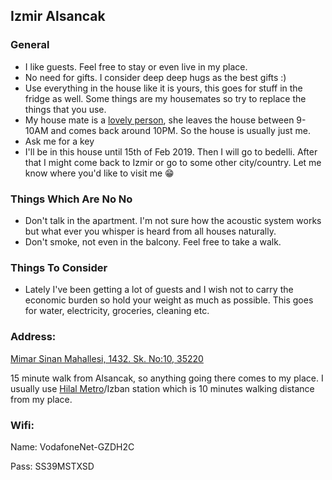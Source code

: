 ## Izmir Alsancak

### General

- I like guests. Feel free to stay or even live in my place.
- No need for gifts. I consider deep deep hugs as the best gifts :)
- Use everything in the house like it is yours, this goes for stuff in the fridge as well. Some things are my housemates so try to replace the things that you use.
- My house mate is a [lovely person](https://www.instagram.com/elhamheydaryan/), she leaves the house between 9-10AM and comes back around 10PM. So the house is usually just me.
- Ask me for a key
- I'll be in this house until 15th of Feb 2019. Then I will go to bedelli. After that I might come back to Izmir or go to some other city/country. Let me know where you'd like to visit me 😁


### Things Which Are No No

- Don't talk in the apartment. I'm not sure how the acoustic system works but what ever you whisper is heard from all houses naturally. 
- Don't smoke, not even in the balcony. Feel free to take a walk. 


### Things To Consider

- Lately I've been getting a lot of guests and I wish not to carry the economic burden so hold your weight as much as possible. This goes for water, electricity, groceries, cleaning  etc.


### Address: 

[Mimar Sinan Mahallesi, 1432. Sk. No:10, 35220](https://goo.gl/maps/V7JoKQr4pB72)

15 minute walk from Alsancak, so anything going there comes to my place. I usually use [Hilal Metro](https://goo.gl/maps/UhEQoUFGG6q)/Izban station which is 10 minutes walking distance from my place.

### Wifi:

Name: VodafoneNet-GZDH2C

Pass: SS39MSTXSD
